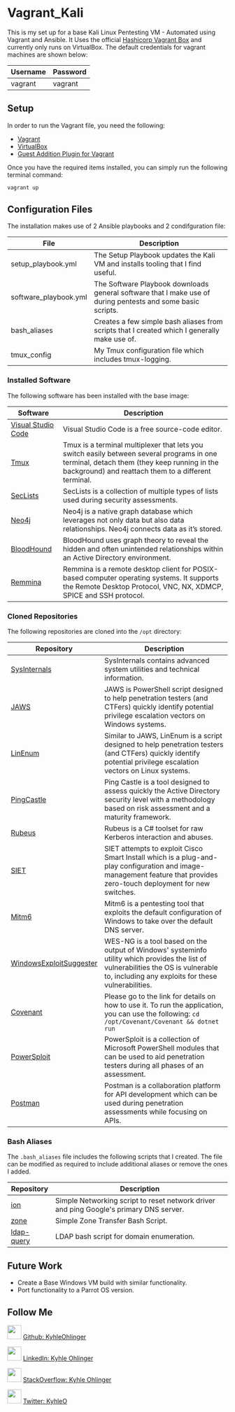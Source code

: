 # Vagrant_Kali

This is my set up for a base Kali Linux Pentesting VM - Automated using Vagrant and Ansible. It Uses the official [Hashicorp Vagrant Box](https://app.vagrantup.com/kalilinux/boxes/rolling) and currently only runs on VirtualBox. The default credentials for vagrant machines are shown below:

| Username  | Password  |
|---|---|
| vagrant  | vagrant |

## Setup

In order to run the Vagrant file, you need the following:
* [Vagrant](https://www.vagrantup.com/)
* [VirtualBox](https://www.virtualbox.org/)
* [Guest Addition Plugin for Vagrant](https://www.serverlab.ca/tutorials/virtualization/how-to-auto-upgrade-virtualbox-guest-additions-with-vagrant/)

Once you have the required items installed, you can simply run the following terminal command:

```bat
vagrant up
```

## Configuration Files

The installation makes use of 2 Ansible playbooks and 2 condifguration file:

| File  | Description  |
|---|---|
| setup_playbook.yml  | The Setup Playbook updates the Kali VM and installs tooling that I find useful. |
| software_playbook.yml  | The Software Playbook downloads general software that I make use of during pentests and some basic scripts. |
| bash_aliases  | Creates a few simple bash aliases from scripts that I created which I generally make use of.  |
| tmux_config  | My Tmux configuration file which includes tmux-logging. |

### Installed Software
The following software has been installed with the base image:

| Software  | Description  |
|---|---|
| [Visual Studio Code](https://code.visualstudio.com/) |  Visual Studio Code is a free source-code editor.  | 
| [Tmux](https://github.com/tmux/tmux/wiki) | Tmux is a terminal multiplexer that lets you switch easily between several programs in one terminal, detach them (they keep running in the background) and reattach them to a different terminal. |
| [SecLists](https://tools.kali.org/password-attacks/seclists)|  SecLists is a collection of multiple types of lists used during security assessments. |
| [Neo4j](https://neo4j.com/) | Neo4j is a native graph database which leverages not only data but also data relationships. Neo4j connects data as it’s stored. |
| [BloodHound](https://github.com/BloodHoundAD/BloodHound) | BloodHound uses graph theory to reveal the hidden and often unintended relationships within an Active Directory environment.  | 
| [Remmina](https://remmina.org/) | Remmina is a remote desktop client for POSIX-based computer operating systems. It supports the Remote Desktop Protocol, VNC, NX, XDMCP, SPICE and SSH protocol. | 

### Cloned Repositories
The following repositories are cloned into the `/opt` directory:

| Repository  | Description  |
|---|---|
| [SysInternals](https://docs.microsoft.com/en-us/sysinternals/) | SysInternals contains advanced system utilities and technical information. | 
| [JAWS](https://github.com/411Hall/JAWS) | JAWS is PowerShell script designed to help penetration testers (and CTFers) quickly identify potential privilege escalation vectors on Windows systems. |
| [LinEnum](https://github.com/rebootuser/LinEnum) | Similar to JAWS, LinEnum is a script designed to help penetration testers (and CTFers) quickly identify potential privilege escalation vectors on Linux systems. |
| [PingCastle](https://github.com/vletoux/pingcastle) | Ping Castle is a tool designed to assess quickly the Active Directory security level with a methodology based on risk assessment and a maturity framework. |
| [Rubeus](https://github.com/GhostPack/Rubeus) | Rubeus is a C# toolset for raw Kerberos interaction and abuses. | 
| [SIET](https://github.com/Sab0tag3d/SIET) | SIET attempts to exploit Cisco Smart Install which is a plug-and-play configuration and image-management feature that provides zero-touch deployment for new switches. |
| [Mitm6](https://github.com/fox-it/mitm6) | Mitm6 is a pentesting tool that exploits the default configuration of Windows to take over the default DNS server.  |
| [WindowsExploitSuggester](https://github.com/bitsadmin/wesng) | WES-NG is a tool based on the output of Windows' systeminfo utility which provides the list of vulnerabilities the OS is vulnerable to, including any exploits for these vulnerabilities. |
| [Covenant](https://github.com/cobbr/Covenant) | Please go to the link for details on how to use it. To run the application, you can use the following: `cd /opt/Covenant/Covenant && dotnet run` | 
| [PowerSploit](https://github.com/PowerShellMafia/PowerSploit) | PowerSploit is a collection of Microsoft PowerShell modules that can be used to aid penetration testers during all phases of an assessment. |
| [Postman](https://www.postman.com/) | Postman is a collaboration platform for API development which can be used during penetration assessments while focusing on APIs. | 

### Bash Aliases

The `.bash_aliases` file includes the following scripts that I created. The file can be modified as required to include additional aliases or remove the ones I added.

| Repository  | Description  |
|---|---|
| [ion](https://github.com/KyhleOhlinger/PentestScripts/blob/master/Bash%20Scripts/network.sh) | Simple Networking script to reset network driver and ping Google's primary DNS server.| 
| [zone](https://github.com/KyhleOhlinger/PentestScripts/blob/master/Bash%20Scripts/zone.sh) | Simple Zone Transfer Bash Script. |
| [ldap-query](https://github.com/KyhleOhlinger/PentestScripts/blob/master/Bash%20Scripts/ldap.sh) | LDAP bash script for domain enumeration. |

## Future Work
* Create a Base Windows VM build with similar functionality.
* Port functionality to a Parrot OS version.

## Follow Me

<img height="32" width="32" src="https://github.com/StackExchange/Stacks-Icons/blob/production/src/Icon/GitHub.svg" /> [Github: KyhleOhlinger](https://github.com/KyhleOhlinger)

<img height="32" width="32" src="https://github.com/StackExchange/Stacks-Icons/blob/production/src/Icon/LinkedIn.svg" /> [LinkedIn: Kyhle Ohlinger](https://za.linkedin.com/in/kyhleohlinger)

<img height="32" width="32" src="https://github.com/StackExchange/Stacks-Icons/blob/production/src/Icon/LogoGlyphMd.svg" /> [StackOverflow: Kyhle Ohlinger](https://stackoverflow.com/users/5114477/kyhle-ohlinger)

<img height="32" width="32" src="https://github.com/StackExchange/Stacks-Icons/blob/production/src/Icon/Twitter.svg" /> [Twitter: KyhleO](https://twitter.com/KyhleO)
